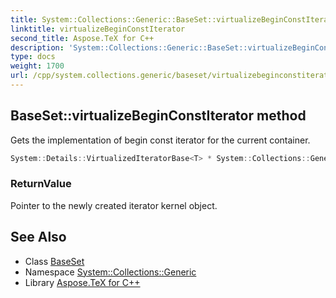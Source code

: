 ```yaml
---
title: System::Collections::Generic::BaseSet::virtualizeBeginConstIterator method
linktitle: virtualizeBeginConstIterator
second_title: Aspose.TeX for C++
description: 'System::Collections::Generic::BaseSet::virtualizeBeginConstIterator method. Gets the implementation of begin const iterator for the current container in C++.'
type: docs
weight: 1700
url: /cpp/system.collections.generic/baseset/virtualizebeginconstiterator/
---
```

## BaseSet::virtualizeBeginConstIterator method


Gets the implementation of begin const iterator for the current container.

```cpp
System::Details::VirtualizedIteratorBase<T> * System::Collections::Generic::BaseSet<T, SET_T>::virtualizeBeginConstIterator() const override
```


### ReturnValue

Pointer to the newly created iterator kernel object.

## See Also

* Class [BaseSet](../)
* Namespace [System::Collections::Generic](../../)
* Library [Aspose.TeX for C++](../../../)
